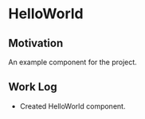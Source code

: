 # HelloWorld

## Motivation
An example component for the project.

## Work Log
- Created HelloWorld component.